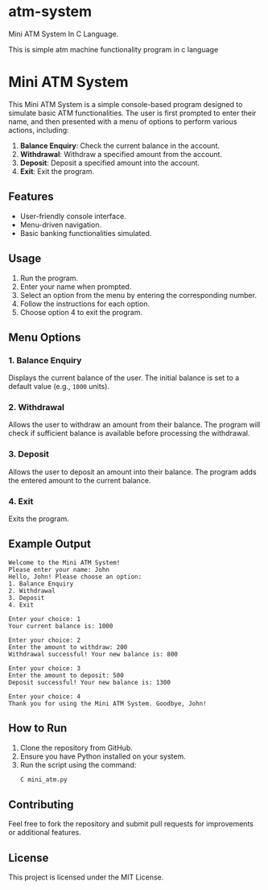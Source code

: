 # atm-system
Mini ATM System In C Language.

This is simple atm machine functionality program in c language


# Mini ATM System

This Mini ATM System is a simple console-based program designed to simulate basic ATM functionalities. The user is first prompted to enter their name, and then presented with a menu of options to perform various actions, including:

1. **Balance Enquiry**: Check the current balance in the account.
2. **Withdrawal**: Withdraw a specified amount from the account.
3. **Deposit**: Deposit a specified amount into the account.
4. **Exit**: Exit the program.

## Features
- User-friendly console interface.
- Menu-driven navigation.
- Basic banking functionalities simulated.

## Usage
1. Run the program.
2. Enter your name when prompted.
3. Select an option from the menu by entering the corresponding number.
4. Follow the instructions for each option.
5. Choose option 4 to exit the program.

## Menu Options
### 1. Balance Enquiry
Displays the current balance of the user. The initial balance is set to a default value (e.g., `1000` units).

### 2. Withdrawal
Allows the user to withdraw an amount from their balance. The program will check if sufficient balance is available before processing the withdrawal.

### 3. Deposit
Allows the user to deposit an amount into their balance. The program adds the entered amount to the current balance.

### 4. Exit
Exits the program.

## Example Output
```plaintext
Welcome to the Mini ATM System!
Please enter your name: John
Hello, John! Please choose an option:
1. Balance Enquiry
2. Withdrawal
3. Deposit
4. Exit

Enter your choice: 1
Your current balance is: 1000

Enter your choice: 2
Enter the amount to withdraw: 200
Withdrawal successful! Your new balance is: 800

Enter your choice: 3
Enter the amount to deposit: 500
Deposit successful! Your new balance is: 1300

Enter your choice: 4
Thank you for using the Mini ATM System. Goodbye, John!
```

## How to Run
1. Clone the repository from GitHub.
2. Ensure you have Python installed on your system.
3. Run the script using the command:
   ```bash
   C mini_atm.py
   ```

## Contributing
Feel free to fork the repository and submit pull requests for improvements or additional features.

## License
This project is licensed under the MIT License.
